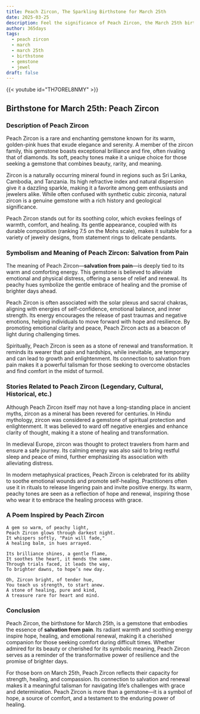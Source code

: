 ```yaml
---
title: Peach Zircon, The Sparkling Birthstone for March 25th
date: 2025-03-25
description: Feel the significance of Peach Zircon, the March 25th birthstone symbolizing Salvation from pain. Let its beauty and meaning brighten your day.
author: 365days
tags:
  - peach zircon
  - march
  - march 25th
  - birthstone
  - gemstone
  - jewel
draft: false
---
```


{{< youtube id="TH7OREL8NMY" >}}

## Birthstone for March 25th: Peach Zircon

### Description of Peach Zircon

Peach Zircon is a rare and enchanting gemstone known for its warm, golden-pink hues that exude elegance and serenity. A member of the zircon family, this gemstone boasts exceptional brilliance and fire, often rivaling that of diamonds. Its soft, peachy tones make it a unique choice for those seeking a gemstone that combines beauty, rarity, and meaning.

Zircon is a naturally occurring mineral found in regions such as Sri Lanka, Cambodia, and Tanzania. Its high refractive index and natural dispersion give it a dazzling sparkle, making it a favorite among gem enthusiasts and jewelers alike. While often confused with synthetic cubic zirconia, natural zircon is a genuine gemstone with a rich history and geological significance.

Peach Zircon stands out for its soothing color, which evokes feelings of warmth, comfort, and healing. Its gentle appearance, coupled with its durable composition (ranking 7.5 on the Mohs scale), makes it suitable for a variety of jewelry designs, from statement rings to delicate pendants.

### Symbolism and Meaning of Peach Zircon: Salvation from Pain

The meaning of Peach Zircon—**salvation from pain**—is deeply tied to its warm and comforting energy. This gemstone is believed to alleviate emotional and physical distress, offering a sense of relief and renewal. Its peachy hues symbolize the gentle embrace of healing and the promise of brighter days ahead.

Peach Zircon is often associated with the solar plexus and sacral chakras, aligning with energies of self-confidence, emotional balance, and inner strength. Its energy encourages the release of past traumas and negative emotions, helping individuals to move forward with hope and resilience. By promoting emotional clarity and peace, Peach Zircon acts as a beacon of light during challenging times.

Spiritually, Peach Zircon is seen as a stone of renewal and transformation. It reminds its wearer that pain and hardships, while inevitable, are temporary and can lead to growth and enlightenment. Its connection to salvation from pain makes it a powerful talisman for those seeking to overcome obstacles and find comfort in the midst of turmoil.

### Stories Related to Peach Zircon (Legendary, Cultural, Historical, etc.)

Although Peach Zircon itself may not have a long-standing place in ancient myths, zircon as a mineral has been revered for centuries. In Hindu mythology, zircon was considered a gemstone of spiritual protection and enlightenment. It was believed to ward off negative energies and enhance clarity of thought, making it a stone of healing and transformation.

In medieval Europe, zircon was thought to protect travelers from harm and ensure a safe journey. Its calming energy was also said to bring restful sleep and peace of mind, further emphasizing its association with alleviating distress.

In modern metaphysical practices, Peach Zircon is celebrated for its ability to soothe emotional wounds and promote self-healing. Practitioners often use it in rituals to release lingering pain and invite positive energy. Its warm, peachy tones are seen as a reflection of hope and renewal, inspiring those who wear it to embrace the healing process with grace.

### A Poem Inspired by Peach Zircon

```
A gem so warm, of peachy light,  
Peach Zircon glows through darkest night.  
It whispers softly, "Pain will fade,"  
A healing balm, in hues arrayed.  

Its brilliance shines, a gentle flame,  
It soothes the heart, it mends the same.  
Through trials faced, it leads the way,  
To brighter dawns, to hope’s new day.  

Oh, Zircon bright, of tender hue,  
You teach us strength, to start anew.  
A stone of healing, pure and kind,  
A treasure rare for heart and mind.  
```

### Conclusion

Peach Zircon, the birthstone for March 25th, is a gemstone that embodies the essence of **salvation from pain**. Its radiant warmth and soothing energy inspire hope, healing, and emotional renewal, making it a cherished companion for those seeking comfort during difficult times. Whether admired for its beauty or cherished for its symbolic meaning, Peach Zircon serves as a reminder of the transformative power of resilience and the promise of brighter days.

For those born on March 25th, Peach Zircon reflects their capacity for strength, healing, and compassion. Its connection to salvation and renewal makes it a meaningful talisman for navigating life’s challenges with grace and determination. Peach Zircon is more than a gemstone—it is a symbol of hope, a source of comfort, and a testament to the enduring power of healing.